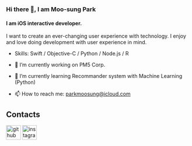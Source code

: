 ### Hi there 👋, I am Moo-sung Park
#### I am iOS interactive developer.

I want to create an ever-changing user experience with technology.  I enjoy and love doing development with user experience in mind.

- Skills: Swift / Objective-C / Python / Node.js / R

- 🔭 I’m currently working on PM5 Corp. 
- 🌱 I’m currently learning Recommander system with Machine Learning (Python) 
- 📫 How to reach me: parkmoosung@icloud.com 


## Contacts
[<img src='https://cdn.jsdelivr.net/npm/simple-icons@3.0.1/icons/github.svg' alt='github' height='40'>](https://github.com/EatDinner)  [<img src='https://cdn.jsdelivr.net/npm/simple-icons@3.0.1/icons/instagram.svg' alt='instagram' height='40'>](https://www.instagram.com/name_plzz/)  


<!--
![GitHub stats](https://github-readme-stats.vercel.app/api?username=EatDinner&show_icons=true)  
->
